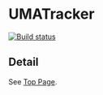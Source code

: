 # UMATracker

[![Build status](https://umatracker.visualstudio.com/UMATracker-CI/_apis/build/status/FilterGenerator-CI)](https://umatracker.visualstudio.com/UMATracker-CI/_build/latest?definitionId=4)

## Detail
See [Top Page](http://ymnk13.github.io/UMATracker/).
